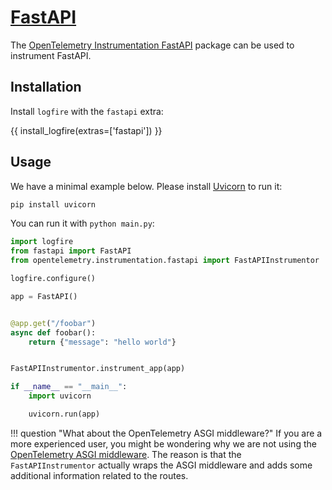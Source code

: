 # [FastAPI][fastapi]

The [OpenTelemetry Instrumentation FastAPI][opentelemetry-fastapi] package can be used to instrument FastAPI.

## Installation

Install `logfire` with the `fastapi` extra:

{{ install_logfire(extras=['fastapi']) }}

## Usage

We have a minimal example below. Please install [Uvicorn][uvicorn] to run it:

```bash
pip install uvicorn
```

You can run it with `python main.py`:

```py title="main.py"
import logfire
from fastapi import FastAPI
from opentelemetry.instrumentation.fastapi import FastAPIInstrumentor

logfire.configure()

app = FastAPI()


@app.get("/foobar")
async def foobar():
    return {"message": "hello world"}


FastAPIInstrumentor.instrument_app(app)

if __name__ == "__main__":
    import uvicorn

    uvicorn.run(app)
```

!!! question "What about the OpenTelemetry ASGI middleware?"
    If you are a more experienced user, you might be wondering why we are not using
    the [OpenTelemetry ASGI middleware][opentelemetry-asgi]. The reason is that the
    `FastAPIInstrumentor` actually wraps the ASGI middleware and adds some additional
    information related to the routes.

[fastapi]: https://fastapi.tiangolo.com/
[opentelemetry-asgi]: https://opentelemetry-python-contrib.readthedocs.io/en/latest/instrumentation/asgi/asgi.html
[opentelemetry-fastapi]: https://opentelemetry-python-contrib.readthedocs.io/en/latest/instrumentation/fastapi/fastapi.html
[uvicorn]: https://www.uvicorn.org/
